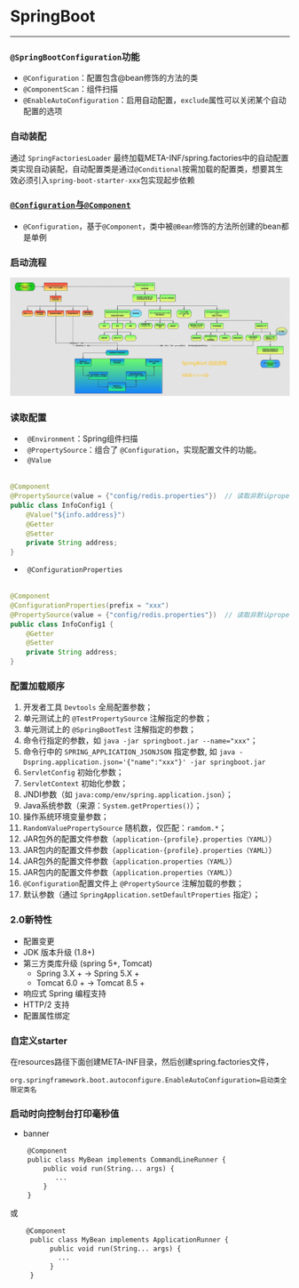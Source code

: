 # SpringBoot

---

### `@SpringBootConfiguration`功能

* `@Configuration`：配置包含@bean修饰的方法的类
* `@ComponentScan`：组件扫描
* `@EnableAutoConfiguration`：启用自动配置，`exclude`属性可以关闭某个自动配置的选项

### 自动装配

通过 `SpringFactoriesLoader` 最终加载META-INF/spring.factories中的自动配置类实现自动装配，自动配置类是通过`@Conditional`按需加载的配置类，想要其生效必须引入`spring-boot-starter-xxx`包实现起步依赖

### [`@Configuration`与`@Component`](https://www.jb51.net/article/153430.htm)

* `@Configuration`，基于`@Component`，类中被`@Bean`修饰的方法所创建的bean都是单例

### 启动流程

![](springboot.png)

### 读取配置

* ` @Environment`：Spring组件扫描
* ` @PropertySource`：组合了 `@Configuration`，实现配置文件的功能。
* ` @Value`

```java

@Component
@PropertySource(value = {"config/redis.properties"})  // 读取非默认properties中的变量(无法读取yml配置)
public class InfoConfig1 {
    @Value("${info.address}")
    @Getter
    @Setter
    private String address;
}
```

* ` @ConfigurationProperties`

```java

@Component
@ConfigurationProperties(prefix = "xxx")
@PropertySource(value = {"config/redis.properties"})  // 读取非默认properties中的变量(无法读取yml配置)
public class InfoConfig1 {
    @Getter
    @Setter
    private String address;
}
```

### 配置加载顺序

1. 开发者工具 `Devtools` 全局配置参数；
2. 单元测试上的 `@TestPropertySource` 注解指定的参数；
3. 单元测试上的 `@SpringBootTest` 注解指定的参数；
4. 命令行指定的参数，如 `java -jar springboot.jar --name="xxx"`；
5. 命令行中的 `SPRING_APPLICATION_JSONJSON` 指定参数, 如 `java -Dspring.application.json='{"name":"xxx"}' -jar springboot.jar`
6. `ServletConfig` 初始化参数；
7. `ServletContext` 初始化参数；
8. JNDI参数（如 `java:comp/env/spring.application.json`）；
9. Java系统参数（来源：`System.getProperties()`）；
10. 操作系统环境变量参数；
11. `RandomValuePropertySource` 随机数，仅匹配：`ramdom.*`；
12. JAR包外的配置文件参数（`application-{profile}.properties（YAML）`）
13. JAR包内的配置文件参数（`application-{profile}.properties（YAML）`）
14. JAR包外的配置文件参数（`application.properties（YAML）`）
15. JAR包内的配置文件参数（`application.properties（YAML）`）
16. `@Configuration`配置文件上 `@PropertySource` 注解加载的参数；
17. 默认参数（通过 `SpringApplication.setDefaultProperties` 指定）；

### 2.0新特性

* 配置变更
* JDK 版本升级 (1.8+)
* 第三方类库升级 (spring 5+, Tomcat)
    * Spring 3.X + → Spring 5.X +
    * Tomcat 6.0 + → Tomcat 8.5 +
* 响应式 Spring 编程支持
* HTTP/2 支持
* 配置属性绑定

### 自定义starter

在resources路径下面创建META-INF目录，然后创建spring.factories文件，

`org.springframework.boot.autoconfigure.EnableAutoConfiguration=启动类全限定类名`

### 启动时向控制台打印毫秒值

* banner

       @Component
       public class MyBean implements CommandLineRunner {
           public void run(String... args) {
              ...
           }
       }

或

        @Component
         public class MyBean implements ApplicationRunner {
              public void run(String... args) {
                ...
              }
         }

